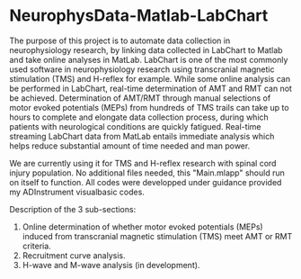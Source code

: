 # NeurophysData-Matlab-LabChart
The purpose of this project is to automate data collection in neurophysiology research, by linking data collected in LabChart to Matlab and take online analyses in MatLab. LabChart is one of the most commonly used software in neurophysiology research using transcranial magnetic stimulation (TMS) and H-reflex for example. While some online analysis can be performed in LabChart, real-time determination of AMT and RMT can not be achieved. Determination of AMT/RMT through manual selections of motor evoked potentials (MEPs) from hundreds of TMS trails can take up to hours to complete and elongate data collection process, during which patients with neurological conditions are quickly fatigued. Real-time streaming LabChart data from MatLab entails immediate analysis which helps reduce substantial amount of time needed and man power. 

We are currently using it for TMS and H-reflex research with spinal cord injury population. No additional files needed, this "Main.mlapp" should run on itself to function. All codes were developped under guidance provided my ADInstrument visualbasic codes.

Description of the 3 sub-sections: 

1) Online determination of whether motor evoked potentials (MEPs) induced from transcranial magnetic stimulation (TMS) meet AMT or RMT criteria. 
2) Recruitment curve analysis. 
3) H-wave and M-wave analysis (in development). 
